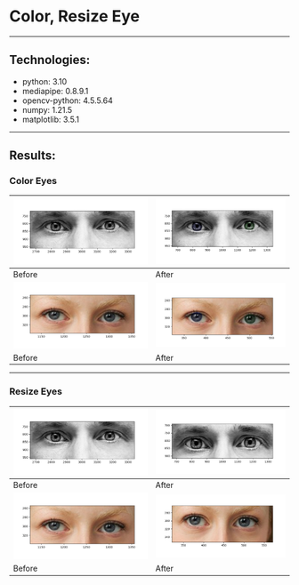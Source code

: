 # Color, Resize Eye

___

## Technologies:

* python: 3.10
* mediapipe: 0.8.9.1
* opencv-python: 4.5.5.64
* numpy: 1.21.5
* matplotlib: 3.5.1
___
## Results:

### Color Eyes

|![man_NO](Results/man_no_c.png)|![man_YES](Results/man_c.png)|
|:-|:-|
|Before|After|
|![woman_NO](Results/woman_no_c.png)|![woman_YES](Results/woman_c.png)|
|Before|After|

___
### Resize Eyes
|![man_NO](Results/man_no_c.png)|![man_YES](Results/man_re.png)|
|:-|:-|
|Before|After|
|![woman_NO](Results/woman_no_c.png)|![woman_YES](Results/woman_re.png)|
|Before|After|
